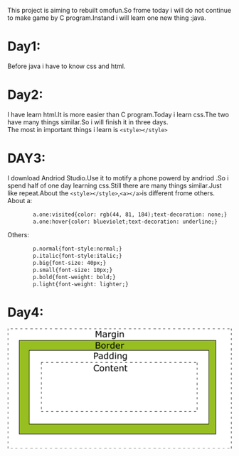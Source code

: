 This project is aiming to rebuilt omofun.So frome today i will do not continue to make game by C program.Instand i will learn one new thing :java.  
# Day1:
Before java i have to know css and html. 
# Day2:
I have learn html.It is more easier than C program.Today i learn css.The two have many things similar.So i will finish it in three days.  
The most in important things i learn is `<style></style>`  
# DAY3:
I download Andriod Studio.Use it to motify a phone powerd by andriod .So i spend half of one day learning css.Still there are many things similar.Just like repeat.About the `<style></style>`,`<a></a>`is different frome others.<br>
About a:
``` a.one:link{color: black;text-decoration: none;}
        a.one:visited{color: rgb(44, 81, 184);text-decoration: none;}
        a.one:hover{color: blueviolet;text-decoration: underline;}
```
Others:
```body{background-image: url(run.jpg);}
        p.normal{font-style:normal;} 
        p.italic{font-style:italic;} 
        p.big{font-size: 40px;}
        p.small{font-size: 10px;}
        p.bold{font-weight: bold;}
        p.light{font-weight: lighter;}
```
# Day4:
<img src="box.png">
